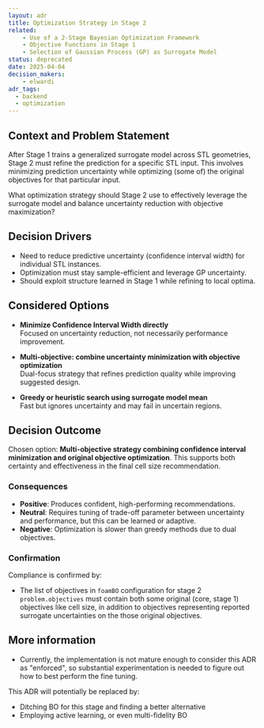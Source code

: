 ```yaml
---
layout: adr
title: Optimization Strategy in Stage 2
related:
    - Use of a 2-Stage Bayesian Optimization Framework
    - Objective Functions in Stage 1
    - Selection of Gaussian Process (GP) as Surrogate Model
status: deprecated
date: 2025-04-04
decision_makers:
    - elwardi
adr_tags:
  - backend
  - optimization
---
```


## Context and Problem Statement

After Stage 1 trains a generalized surrogate model across STL geometries,
Stage 2 must refine the prediction for a specific STL input.
This involves minimizing prediction uncertainty while optimizing (some of) the original objectives for that particular input.

What optimization strategy should Stage 2 use to effectively leverage the surrogate model and
balance uncertainty reduction with objective maximization?

## Decision Drivers

- Need to reduce predictive uncertainty (confidence interval width) for individual STL instances.
- Optimization must stay sample-efficient and leverage GP uncertainty.
- Should exploit structure learned in Stage 1 while refining to local optima.

## Considered Options

- **Minimize Confidence Interval Width directly**  
  Focused on uncertainty reduction, not necessarily performance improvement.

- **Multi-objective: combine uncertainty minimization with objective optimization**  
  Dual-focus strategy that refines prediction quality while improving suggested design.

- **Greedy or heuristic search using surrogate model mean**  
  Fast but ignores uncertainty and may fail in uncertain regions.

## Decision Outcome

Chosen option: **Multi-objective strategy combining confidence interval minimization
and original objective optimization**. This supports both certainty and effectiveness
in the final cell size recommendation.

### Consequences

- **Positive**: Produces confident, high-performing recommendations.
- **Neutral**: Requires tuning of trade-off parameter between uncertainty
           and performance, but this can be learned or adaptive.
- **Negative**: Optimization is slower than greedy methods due to dual objectives.

### Confirmation

Compliance is confirmed by:
- The list of objectives in `foamBO` configuration for stage 2 `problem.objectives` must contain
  both some original (core, stage 1) objectives like cell size, in addition to objectives
  representing reported surrogate uncertainties on the those original objectives.

## More information

- Currently, the implementation is not mature enough to consider this ADR as "enforced",
  so substantial experimentation is needed to figure out how to best perform the fine tuning.

This ADR will potentially be replaced by:
- Ditching BO for this stage and finding a better alternative
- Employing active learning, or even multi-fidelity BO
